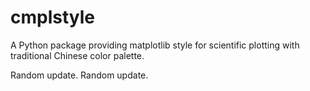 # cmplstyle

A Python package providing matplotlib style for scientific plotting with traditional Chinese color palette.

Random update.
Random update.
